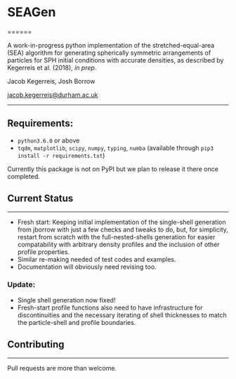 # SEAGen
======

A work-in-progress python implementation of the stretched-equal-area (SEA)
algorithm for generating spherically symmetric arrangements of particles for
SPH initial conditions with accurate densities, as described by
Kegerreis et al. (2018), *in prep*.

Jacob Kegerreis, Josh Borrow

jacob.kegerreis@durham.ac.uk

--------------
## Requirements:

+ `python3.6.0` or above
+ `tqdm`, `matplotlib`, `scipy`, `numpy`, `typing`, `numba`
    (available through `pip3 install -r requirements.txt`)

Currently this package is not on PyPI but we plan to release it there once
completed.

## Current Status
--------------

+ Fresh start: Keeping initial implementation of the single-shell generation
  from jborrow with just a few checks and tweaks to do, but, for simplicity,
  restart from scratch with the full-nested-shells generation for easier
  compatability with arbitrary density profiles and the inclusion of other
  profile properties.
+ Similar re-making needed of test codes and examples.
+ Documentation will obviously need revising too.

### Update:

+ Single shell generation now fixed!
+ Fresh-start profile functions also need to have infrastructure for
  discontinuities and the necessary iterating of shell thicknesses to match the
  particle-shell and profile boundaries.

## Contributing
------------

Pull requests are more than welcome.

